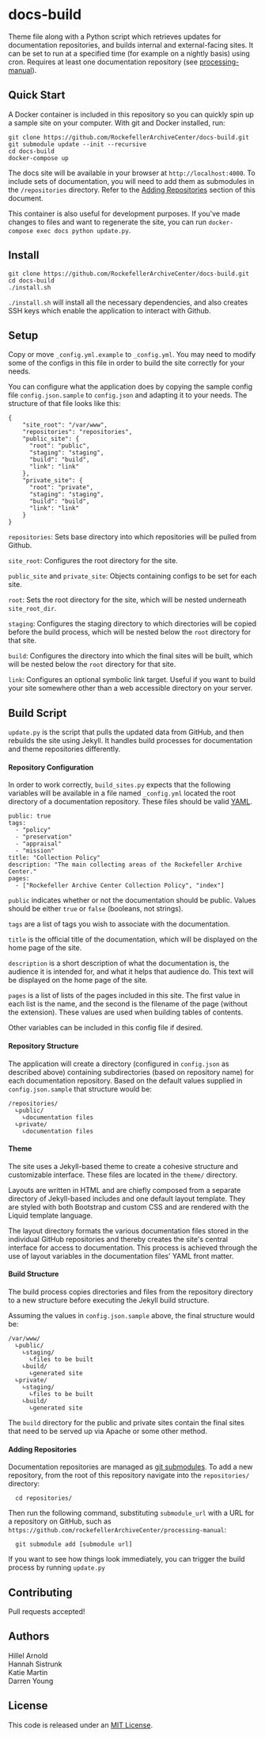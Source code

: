 # docs-build

Theme file along with a Python script which retrieves updates for documentation
repositories, and builds internal and external-facing sites. It can be set to
run at a specified time (for example on a nightly basis) using cron. Requires at
least one documentation repository (see [processing-manual](https://github.com/RockefellerArchiveCenter/processing-manual)).

## Quick Start

A Docker container is included in this repository so you can quickly spin up a sample site on your computer. With git and Docker installed, run:

    git clone https://github.com/RockefellerArchiveCenter/docs-build.git
    git submodule update --init --recursive
    cd docs-build
    docker-compose up

The docs site will be available in your browser at `http://localhost:4000`. To include sets of documentation, you will need to add them as submodules in the `/repositories` directory. Refer to the [Adding Repositories](#adding-repositories) section of this document.

This container is also useful for development purposes. If you've made changes to files and want to regenerate the site, you can run `docker-compose exec docs python update.py`.

## Install

    git clone https://github.com/RockefellerArchiveCenter/docs-build.git
    cd docs-build
    ./install.sh

`./install.sh` will install all the necessary dependencies, and also creates SSH keys which enable the application to interact with Github.

## Setup

Copy or move `_config.yml.example` to `_config.yml`. You may need to modify some
of the configs in this file in order to build the site correctly for your needs.

You can configure what the application does by copying the sample config file
`config.json.sample` to `config.json` and adapting it to your needs. The structure
of that file looks like this:

    {
        "site_root": "/var/www",
        "repositories": "repositories",
        "public_site": {
          "root": "public",
          "staging": "staging",
          "build": "build",
          "link": "link"
        },
        "private_site": {
          "root": "private",
          "staging": "staging",
          "build": "build",
          "link": "link"
        }
    }

`repositories`: Sets base directory into which repositories will be pulled from
Github.

`site_root`: Configures the root directory for the site.

`public_site` and `private_site`: Objects containing configs to be set for each site.

`root`: Sets the root directory for the site, which will be nested underneath `site_root_dir`.

`staging`: Configures the staging directory to which directories will be copied
before the build process, which will be nested below the `root` directory for that site.

`build`: Configures the directory into which the final sites will be built,
which will be nested below the `root` directory for that site.

`link`: Configures an optional symbolic link target. Useful if you want to build
your site somewhere other than a web accessible directory on your server.

## Build Script

`update.py` is the script that pulls the updated data from GitHub, and then
rebuilds the site using Jekyll. It handles build processes for documentation and
theme repositories differently.

#### Repository Configuration

In order to work correctly, `build_sites.py` expects that the following variables
will be available in a file named `_config.yml` located the root directory of a
documentation repository. These files should be valid [YAML](http://yaml.org).

    public: true
    tags:
      - "policy"
      - "preservation"
      - "appraisal"
      - "mission"
    title: "Collection Policy"
    description: "The main collecting areas of the Rockefeller Archive Center."
    pages:
      - ["Rockefeller Archive Center Collection Policy", "index"]

`public` indicates whether or not the documentation should be public. Values
should be either `true` or `false` (booleans, not strings).

`tags` are a list of tags you wish to associate with the documentation.

`title` is the official title of the documentation, which will be displayed on
the home page of the site.

`description` is a short description of what the documentation is, the audience
it is intended for, and what it helps that audience do. This text will be
displayed on the home page of the site.

`pages` is a list of lists of the pages included in this site. The first value
in each list is the name, and the second is the filename of the page (without the
extension). These values are used when building tables of contents.

Other variables can be included in this config file if desired.

#### Repository Structure

The application will create a directory (configured in `config.json` as described above) containing subdirectories (based on repository name) for each documentation repository. Based on the default values supplied in `config.json.sample` that structure would be:

    /repositories/
      ∟public/
        ∟documentation files
      ∟private/
        ∟documentation files

#### Theme

The site uses a Jekyll-based theme to create a cohesive structure and
customizable interface. These files are located in the `theme/` directory.

Layouts are written in HTML and are chiefly composed from a separate directory
of Jekyll-based includes and one default layout template. They are styled with
both Bootstrap and custom CSS and are rendered with the Liquid template language.

The layout directory formats the various documentation files stored in the
individual GitHub repositories and thereby creates the site's central interface for
access to documentation. This process is achieved through the use of layout
variables in the documentation files' YAML front matter.

#### Build Structure

The build process copies directories and files from the repository directory to a new structure before executing the Jekyll build structure.

Assuming the values in `config.json.sample` above, the final structure would be:

    /var/www/
      ∟public/
        ∟staging/
          ∟files to be built
        ∟build/
          ∟generated site
      ∟private/
        ∟staging/
          ∟files to be built
        ∟build/
          ∟generated site

The `build` directory for the public and private sites contain the final sites that need to be served up via Apache or some other method.

#### Adding Repositories

Documentation repositories are managed as [git submodules](https://git-scm.com/book/en/v2/Git-Tools-Submodules). To add a new repository, from the root of this repository navigate into the `repositories/` directory:

      cd repositories/

Then run the following command, substituting `submodule_url` with a URL for a repository on GitHub, such as `https://github.com/rockefellerArchiveCenter/processing-manual`:

      git submodule add [submodule url]

If you want to see how things look immediately, you can trigger the build process by running `update.py`

## Contributing

Pull requests accepted!

## Authors

Hillel Arnold  
Hannah Sistrunk  
Katie Martin  
Darren Young  

## License

This code is released under an [MIT License](LICENSE).
